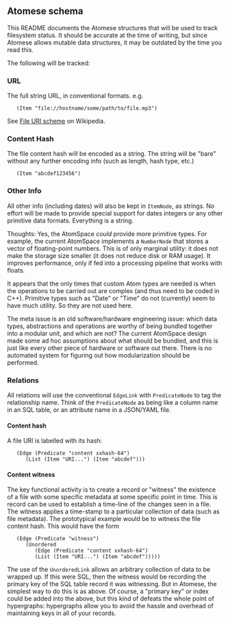 Atomese schema
--------------
This README documents the Atomese structures that will be used to
track filesystem status. It should be accurate at the time of writing,
but since Atomese allows mutable data structures, it may be outdated
by the time you read this.

The following will be tracked:

### URL
The full string URL, in conventional formats. e.g.
```
   (Item "file://hostname/some/path/to/file.mp3")
```
See [File URI scheme](https://en.wikipedia.org/wiki/File_URI_scheme)
on Wikipedia.

### Content Hash
The file content hash will be encoded as a string. The string will be
"bare" without any further encoding info (such as length, hash type, etc.)
```
   (Item "abcdef123456")
```

### Other Info
All other info (including dates) will also be kept in `ItemNode`, as
strings.  No effort will be made to provide special support for dates
integers or any other primitive data formats. Everything is a string.

Thoughts: Yes, the AtomSpace *could* provide more primitive types.
For example, the current AtomSpace implements a `NumberNode` that
stores a vector of floating-point numbers. This is of only marginal
utility: it does not make the storage size smaller (it does not reduce
disk or RAM usage). It improves performance, only if fed into a
processing pipeline that works with floats.

It appears that the only times that custom Atom types are needed is
when the operations to be carried out are complex (and thus need to
be coded in C++). Primitive types such as "Date" or "Time" do not
(currently) seem to have much utility. So they are not used here.

The meta issue is an old software/hardware engineering issue: which
data types, abstractions and operations are worthy of being bundled
together into a modular unit, and which are not? The current AtomSpace
design made some ad hoc assumptions about what should be bundled, and
this is just like every other piece of hardware or software out there.
There is no automated system for figuring out how modularization should
be performed.

### Relations
All relations will use the conventional `EdgeLink` with `PredicateNode`
to tag the relationship name. Think of the `PredicateNode` as being like
a column name in an SQL table, or an attribute name in a JSON/YAML file.

#### Content hash
A file URI is labelled with its hash:
```
   (Edge (Predicate "content xxhash-64")
      (List (Item "URI...") (Item "abcdef")))
```

#### Content witness
The key functional activity is to create a record or "witness" the
existence of a file with some specific metadata at some specific point
in time. This is record can be used to establish a time-line of the
changes seen in a file.  The witness applies a time-stamp to a particular
collection of data (such as file metadata). The prototypical example
would be to witness the file content hash. This would have the form
```
   (Edge (Predicate "witness")
      (Unordered
         (Edge (Predicate "content xxhash-64")
         (List (Item "URI...") (Item "abcdef")))))
```
The use of the `UnorderedLink` allows an arbitrary collection of data
to be wrapped up. If this were SQL, then the witness would be recording
the primary key of the SQL table record it was witnessing. But in
Atomese, the simplest way to do this is as above. Of course, a
"primary key" or index could be added into the above, but this kind
of defeats the whole point of hypergraphs: hypergraphs allow you to avoid
the hassle and overhead of maintaining keys in all of your records.

